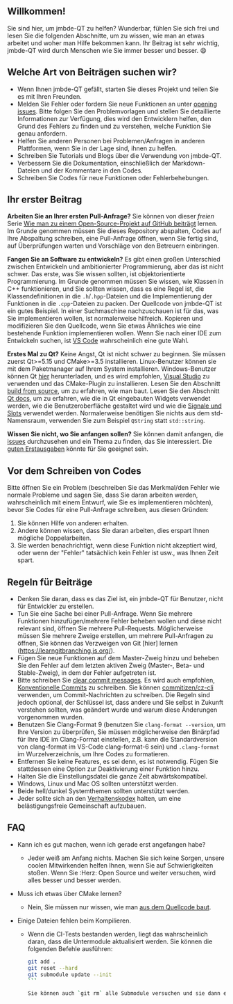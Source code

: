 ## Willkommen!

Sie sind hier, um jmbde-QT zu helfen? Wunderbar, fühlen Sie sich frei und lesen Sie die folgenden Abschnitte, um zu wissen, wie man an etwas arbeitet und woher man Hilfe bekommen kann. Ihr Beitrag ist sehr wichtig, jmbde-QT wird durch Menschen wie Sie immer besser und besser. :smile:

## Welche Art von Beiträgen suchen wir?

-   Wenn Ihnen jmbde-QT gefällt, starten Sie dieses Projekt und teilen Sie es mit Ihren Freunden.
-   Melden Sie Fehler oder fordern Sie neue Funktionen an unter [opening issues](https://github.com/jmuelbert/jmbde-QT/issues/new/choose). Bitte folgen Sie den Problemvorlagen und stellen Sie detaillierte Informationen zur Verfügung, dies wird den Entwicklern helfen, den Grund des Fehlers zu finden und zu verstehen, welche Funktion Sie genau anfordern.
-   Helfen Sie anderen Personen bei Problemen/Anfragen in anderen Plattformen, wenn Sie in der Lage sind, ihnen zu helfen.
-   Schreiben Sie Tutorials und Blogs über die Verwendung von jmbde-QT.
-   Verbessern Sie die Dokumentation, einschließlich der Markdown-Dateien und der Kommentare in den Codes.
-   Schreiben Sie Codes für neue Funktionen oder Fehlerbehebungen.

## Ihr erster Beitrag

**Arbeiten Sie an Ihrer ersten Pull-Anfrage?** Sie können von dieser _freien_ Serie [Wie man zu einem Open-Source-Projekt auf GitHub beiträgt](https://egghead.io/series/how-to-contribute-to-an-open-source-project-on-github) lernen. Im Grunde genommen müssen Sie dieses Repository abspalten, Codes auf Ihre Abspaltung schreiben, eine Pull-Anfrage öffnen, wenn Sie fertig sind, auf Überprüfungen warten und Vorschläge von den Betreuern einbringen.

**Fangen Sie an Software zu entwickeln?** Es gibt einen großen Unterschied zwischen Entwickeln und ambitionierter Programmierung, aber das ist nicht schwer. Das erste, was Sie wissen sollten, ist objektorientierte Programmierung. Im Grunde genommen müssen Sie wissen, wie Klassen in C++ funktionieren, und Sie sollten wissen, dass es eine Regel ist, die Klassendefinitionen in die `.h`/`.hpp`-Dateien und die Implementierung der Funktionen in die `.cpp`-Dateien zu packen. Der Quellcode von jmbde-QT ist ein gutes Beispiel. In einer Suchmaschine nachzuschauen ist für das, was Sie implementieren wollen, ist normalerweise hilfreich. Kopieren und modifizieren Sie den Quellcode, wenn Sie etwas Ähnliches wie eine bestehende Funktion implementieren wollen. Wenn Sie nach einer IDE zum Entwickeln suchen, ist [VS Code](https://code.visualstudio.com/) wahrscheinlich eine gute Wahl.

**Erstes Mal zu Qt?** Keine Angst, Qt ist nicht schwer zu beginnen. Sie müssen zuerst Qt>=5.15 und CMake>=3.5 installieren. Linux-Benutzer können sie mit dem Paketmanager auf Ihrem System installieren. Windows-Benutzer können Qt [hier](https://www.qt.io/download) herunterladen, und es wird empfohlen, [Visual Studio](https://visualstudio.microsoft.com/) zu verwenden und das CMake-Plugin zu installieren. Lesen Sie den Abschnitt [build from source](https://github.com/jmuelbert/jmbde-QT), um zu erfahren, wie man baut. Lesen Sie den Abschnitt [Qt docs](https://doc.qt.io/), um zu erfahren, wie die in Qt eingebauten Widgets verwendet werden, wie die Benutzeroberfläche gestaltet wird und wie die [Signale und Slots](https://doc.qt.io/qt-5/signalsandslots.html) verwendet werden. Normalerweise benötigen Sie nichts aus dem std-Namensraum, verwenden Sie zum Beispiel `QString` statt `std::string`.

**Wissen Sie nicht, wo Sie anfangen sollen?** Sie können damit anfangen, die [issues](https://github.com/jmuelbert/jmbde-QT/issues) durchzusehen und ein Thema zu finden, das Sie interessiert. Die [guten Erstausgaben](https://github.com/jmuelbert/jmbde-QT/issues?q=is%3Aissue+is%3Aopen+Label%3A%22gute+Erste+Erste+Ausgabe%22) könnte für Sie geeignet sein.

## Vor dem Schreiben von Codes

Bitte öffnen Sie ein Problem (beschreiben Sie das Merkmal/den Fehler wie normale Probleme und sagen Sie, dass Sie daran arbeiten werden, wahrscheinlich mit einem Entwurf, wie Sie es implementieren möchten), bevor Sie Codes für eine Pull-Anfrage schreiben, aus diesen Gründen:

1. Sie können Hilfe von anderen erhalten.
2. Andere können wissen, dass Sie daran arbeiten, dies erspart Ihnen mögliche Doppelarbeiten.
3. Sie werden benachrichtigt, wenn diese Funktion nicht akzeptiert wird, oder wenn der "Fehler" tatsächlich kein Fehler ist usw., was Ihnen Zeit spart.

## Regeln für Beiträge

-   Denken Sie daran, dass es das Ziel ist, ein jmbde-QT für Benutzer, nicht für Entwickler zu erstellen.
-   Tun Sie eine Sache bei einer Pull-Anfrage. Wenn Sie mehrere Funktionen hinzufügen/mehrere Fehler beheben wollen und diese nicht relevant sind, öffnen Sie mehrere Pull-Requests. Möglicherweise müssen Sie mehrere Zweige erstellen, um mehrere Pull-Anfragen zu öffnen, Sie können das Verzweigen von Git [hier] lernen (https://learngitbranching.js.org/).
-   Fügen Sie neue Funktionen auf dem Master-Zweig hinzu und beheben Sie den Fehler auf dem letzten aktiven Zweig (Master-, Beta- und Stable-Zweig), in dem der Fehler aufgetreten ist.
-   Bitte schreiben Sie [clear commit messages](https://chris.beams.io/posts/git-commit/). Es wird auch empfohlen, [Konventionelle Commits](https://www.conventionalcommits.org/) zu schreiben. Sie können [commitizen/cz-cli](https://github.com/commitizen/cz-cli) verwenden, um Commit-Nachrichten zu schreiben. Die Regeln sind jedoch optional, der Schlüssel ist, dass andere und Sie selbst in Zukunft verstehen sollten, was geändert wurde und warum diese Änderungen vorgenommen wurden.
-   Benutzen Sie Clang-Format 9 (benutzen Sie `clang-format --version`, um Ihre Version zu überprüfen, Sie müssen möglicherweise den Binärpfad für Ihre IDE im Clang-Format einstellen, z.B. kann die Standardversion von clang-format im VS-Code clang-format-6 sein) und `.clang-format` im Wurzelverzeichnis, um Ihre Codes zu formatieren.
-   Entfernen Sie keine Features, es sei denn, es ist notwendig. Fügen Sie stattdessen eine Option zur Deaktivierung einer Funktion hinzu.
-   Halten Sie die Einstellungsdatei die ganze Zeit abwärtskompatibel.
-   Windows, Linux und Mac OS sollten unterstützt werden.
-   Beide hell/dunkel Systemthemen sollten unterstützt werden.
-   Jeder sollte sich an den [Verhaltenskodex](CODE_OF_CONDUCT_de-DE.md) halten, um eine belästigungsfreie Gemeinschaft aufzubauen.

## FAQ

-   Kann ich es gut machen, wenn ich gerade erst angefangen habe?
    -   Jeder weiß am Anfang nichts. Machen Sie sich keine Sorgen, unsere coolen Mitwirkenden helfen Ihnen, wenn Sie auf Schwierigkeiten stoßen. Wenn Sie :Herz: Open Source und weiter versuchen, wird alles besser und besser werden.
-   Muss ich etwas über CMake lernen?
    -   Nein, Sie müssen nur wissen, wie man [aus dem Quellcode baut](https://github.com/jmuelbert/jmbde-QT).
-   Einige Dateien fehlen beim Kompilieren.

    -   Wenn die CI-Tests bestanden werden, liegt das wahrscheinlich daran, dass die Untermodule aktualisiert werden. Sie können die folgenden Befehle ausführen:

        ````sh
        git add .
        git reset --hard
        git submodule update --init
        ```

        Sie können auch `git rm` alle Submodule versuchen und sie dann erneut initialisieren oder sogar das Repo auf Ihrer Platte löschen und erneut klonen.
        ````
